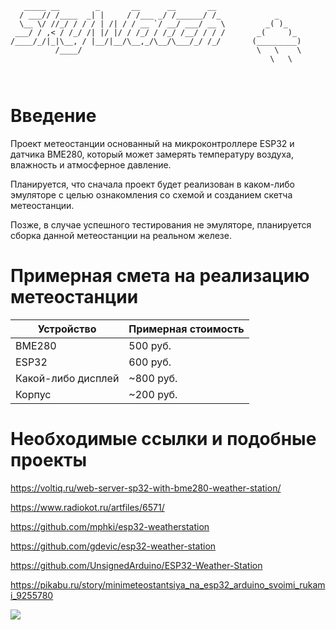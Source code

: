 
```
   _____ __        _       __      __       __  
  / ___// /____  _| |     / /___ _/ /______/ /_            _
  \__ \/ //_/ / / / | /| / / __ `/ __/ ___/ __ \         _( )_                
 ___/ / ,< / /_/ /| |/ |/ / /_/ / /_/ /__/ / / /       _(     )_       
/____/_/|_|\__, / |__/|__/\__,_/\__/\___/_/ /_/       (_________)          
          /____/                                       \   \    \
                                                          \   \

           
```      
# Введение

Проект метеостанции основанный на микроконтроллере ESP32 и датчика BME280, который
 может замерять температуру воздуха, влажность и атмосферное давление.

Планируется, что сначала проект будет реализован в каком-либо эмуляторе с целью
ознакомления со схемой и созданием скетча метеостанции.

Позже, в случае успешного тестирования не эмуляторе, планируется сборка данной
метеостанции на реальном железе.

# Примерная смета на реализацию  метеостанции

| Устройство | Примерная стоимость |
| ----------- | ----------- |
| BME280 | 500 руб. |
| ESP32 | 600 руб. | 
| Какой-либо дисплей | ~800 руб. | 
| Корпус | ~200 руб. | 


# Необходимые ссылки и подобные проекты

https://voltiq.ru/web-server-sp32-with-bme280-weather-station/

https://www.radiokot.ru/artfiles/6571/

https://github.com/mphki/esp32-weatherstation

https://github.com/gdevic/esp32-weather-station

https://github.com/UnsignedArduino/ESP32-Weather-Station

https://pikabu.ru/story/minimeteostantsiya_na_esp32_arduino_svoimi_rukami_9255780


![](https://steamuserimages-a.akamaihd.net/ugc/925923491960131593/A875EDBFBE4D3BB15E846C82ECA8DF5620A92A6A/?imw=512&amp;imh=280&amp;ima=fit&amp;impolicy=Letterbox&amp;imcolor=%23000000&amp;letterbox=true)
